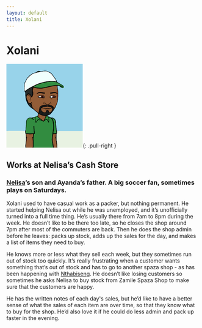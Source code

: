 ```yaml
---
layout: default
title: Xolani
---
```


# Xolani

![](./images/ProfileXolani.png){: .pull-right }

## Works at Nelisa’s Cash Store

### [Nelisa](/Profile_Nelisa.html)’s son and Ayanda’s father. A big soccer fan, sometimes plays on Saturdays.

Xolani used to have casual work as a packer, but nothing permanent. He started helping Nelisa out while he was unemployed, and it’s unofficially turned into a full time thing.
He’s usually there from 7am to 8pm during the week. He doesn’t like to be there too late, so he closes the shop around 7pm after most of the commuters are back. Then he does the shop admin before he leaves: packs up stock, adds up the sales for the day, and makes a list of items they need to buy.

He knows more or less what they sell each week, but they sometimes run out of stock too quickly. It’s really frustrating when a customer wants something that’s out of stock and has to go to another spaza shop - as has been happening with [Nthabiseng](/Persona_Nthabiseng.html). He doesn’t like losing customers so sometimes he asks Nelisa to buy stock from Zamile Spaza Shop to make sure that the customers are happy.

He has the written notes of each day's sales, but he’d like to have a better sense of what the sales of each item are over time, so that they know what to buy for the shop. He’d also love it if he could do less admin and pack up faster in the evening.
